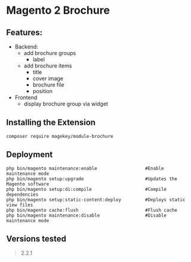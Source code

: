 
# Magento 2 Brochure

## Features:

- Backend:
  - add brochure groups
    - label
  - add brochure items
    - title
    - cover image
    - brochure file
    - position
- Frontend
  - display brochure group via widget

## Installing the Extension

    composer require magekey/module-brochure

## Deployment

    php bin/magento maintenance:enable                  #Enable maintenance mode
    php bin/magento setup:upgrade                       #Updates the Magento software
    php bin/magento setup:di:compile                    #Compile dependencies
    php bin/magento setup:static-content:deploy         #Deploys static view files
    php bin/magento cache:flush                         #Flush cache
    php bin/magento maintenance:disable                 #Disable maintenance mode

## Versions tested
> 2.2.1
